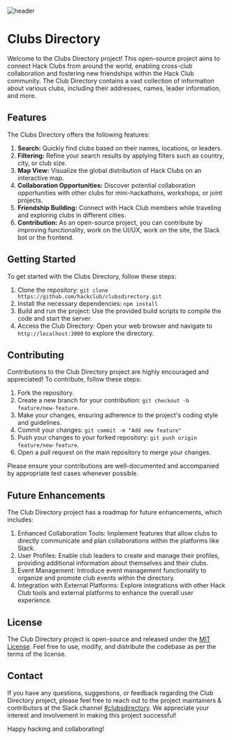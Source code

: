 ![header](https://cloud-bbvpdj0sm-hack-club-bot.vercel.app/0untitled.png)

# Clubs Directory

Welcome to the Clubs Directory project! This open-source project aims to connect Hack Clubs from around the world, enabling cross-club collaboration and fostering new friendships within the Hack Club community. The Club Directory contains a vast collection of information about various clubs, including their addresses, names, leader information, and more.

## Features

The Clubs Directory offers the following features:

1. **Search:** Quickly find clubs based on their names, locations, or leaders.
2. **Filtering:** Refine your search results by applying filters such as country, city, or club size.
3. **Map View:** Visualize the global distribution of Hack Clubs on an interactive map.
4. **Collaboration Opportunities:** Discover potential collaboration opportunities with other clubs for mini-hackathons, workshops, or joint projects.
5. **Friendship Building:** Connect with Hack Club members while traveling and exploring clubs in different cities.
6. **Contribution:** As an open-source project, you can contribute by improving functionality, work on the UI/UX, work on the site, the Slack bot or the frontend.
## Getting Started

To get started with the Clubs Directory, follow these steps:

1. Clone the repository: `git clone https://github.com/hackclub/clubsdirectory.git`
2. Install the necessary dependencies: `npm install`
3. Build and run the project: Use the provided build scripts to compile the code and start the server.
4. Access the Club Directory: Open your web browser and navigate to `http://localhost:3000` to explore the directory.

## Contributing

Contributions to the Club Directory project are highly encouraged and appreciated! To contribute, follow these steps:

1. Fork the repository.
2. Create a new branch for your contribution: `git checkout -b feature/new-feature`.
3. Make your changes, ensuring adherence to the project's coding style and guidelines.
4. Commit your changes: `git commit -m "Add new feature"`
5. Push your changes to your forked repository: `git push origin feature/new-feature`.
6. Open a pull request on the main repository to merge your changes.

Please ensure your contributions are well-documented and accompanied by appropriate test cases whenever possible. 

## Future Enhancements

The Club Directory project has a roadmap for future enhancements, which includes:

1. Enhanced Collaboration Tools: Implement features that allow clubs to directly communicate and plan collaborations within the platforms like Slack.
2. User Profiles: Enable club leaders to create and manage their profiles, providing additional information about themselves and their clubs.
3. Event Management: Introduce event management functionality to organize and promote club events within the directory.
4. Integration with External Platforms: Explore integrations with other Hack Club tools and external platforms to enhance the overall user experience.

## License

The Club Directory project is open-source and released under the [MIT License](https://opensource.org/license/mit/). Feel free to use, modify, and distribute the codebase as per the terms of the license.

## Contact

If you have any questions, suggestions, or feedback regarding the Club Directory project, please feel free to reach out to the project maintainers & contributors at the Slack channel [#clubsdirectory](https://hackclub.slack.com/archives/C056T9WPTDX). We appreciate your interest and involvement in making this project successful!

Happy hacking and collaborating!

